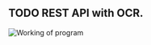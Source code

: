 ## TODO REST API with OCR.
![Working of program](https://github.com/jairajsahgal/todo/blob/Development/2022-07-31-19-30-01.gif?raw=true)
